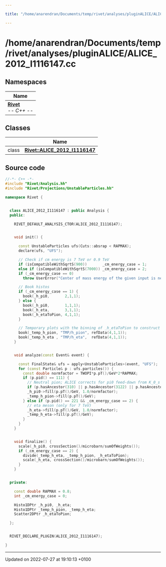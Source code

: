 ```yaml
---

title: "/home/anarendran/Documents/temp/rivet/analyses/pluginALICE/ALICE_2012_I1116147.cc"

---
```


# /home/anarendran/Documents/temp/rivet/analyses/pluginALICE/ALICE_2012_I1116147.cc



## Namespaces

| Name           |
| -------------- |
| **[Rivet](http://example.org/namespaces/namespacerivet/)** <br>-*- C++ -*-  |

## Classes

|                | Name           |
| -------------- | -------------- |
| class | **[Rivet::ALICE_2012_I1116147](http://example.org/classes/classrivet_1_1alice__2012__i1116147/)**  |




## Source code

```cpp
//-*- C++ -*-
#include "Rivet/Analysis.hh"
#include "Rivet/Projections/UnstableParticles.hh"

namespace Rivet {


  class ALICE_2012_I1116147 : public Analysis {
  public:

    RIVET_DEFAULT_ANALYSIS_CTOR(ALICE_2012_I1116147);


    void init() {

      const UnstableParticles ufs(Cuts::absrap < RAPMAX);
      declare(ufs, "UFS");

      // Check if cm energy is 7 TeV or 0.9 TeV
      if (isCompatibleWithSqrtS(900))       _cm_energy_case = 1;
      else if (isCompatibleWithSqrtS(7000)) _cm_energy_case = 2;
      if (_cm_energy_case == 0)
        throw UserError("Center of mass energy of the given input is neither 900 nor 7000 GeV.");

      // Book histos
      if (_cm_energy_case == 1) {
        book(_h_pi0,       2,1,1);
      } else {
        book(_h_pi0,       1,1,1);
        book(_h_eta,       3,1,1);
        book(_h_etaToPion, 4,1,1);
      }

      // Temporary plots with the binning of _h_etaToPion to construct the eta/pi0 ratio
      book(_temp_h_pion, "TMP/h_pion", refData(4,1,1));
      book(_temp_h_eta , "TMP/h_eta",  refData(4,1,1));
    }


    void analyze(const Event& event) {

      const FinalState& ufs = apply<UnstableParticles>(event, "UFS");
      for (const Particle& p : ufs.particles()) {
        const double normfactor = TWOPI*p.pT()/GeV*2*RAPMAX;
        if (p.pid() == 111) {
          // Neutral pion; ALICE corrects for pi0 feed-down from K_0_s and Lambda
          if (p.hasAncestor(310) || p.hasAncestor(3122) || p.hasAncestor(-3122)) continue; //< K_0_s, Lambda, Anti-Lambda
          _h_pi0->fill(p.pT()/GeV, 1.0/normfactor);
          _temp_h_pion->fill(p.pT()/GeV);
        } else if (p.pid() == 221 && _cm_energy_case == 2) {
          // eta meson (only for 7 TeV)
          _h_eta->fill(p.pT()/GeV, 1.0/normfactor);
          _temp_h_eta->fill(p.pT()/GeV);
        }
      }
    }


    void finalize() {
      scale(_h_pi0, crossSection()/microbarn/sumOfWeights());
      if (_cm_energy_case == 2) {
        divide(_temp_h_eta, _temp_h_pion, _h_etaToPion);
        scale(_h_eta, crossSection()/microbarn/sumOfWeights());
      }
    }


  private:

    const double RAPMAX = 0.8;
    int _cm_energy_case = 0;

    Histo1DPtr _h_pi0, _h_eta;
    Histo1DPtr _temp_h_pion, _temp_h_eta;
    Scatter2DPtr _h_etaToPion;

  };


  RIVET_DECLARE_PLUGIN(ALICE_2012_I1116147);

}
```


-------------------------------

Updated on 2022-07-27 at 19:10:13 +0100
